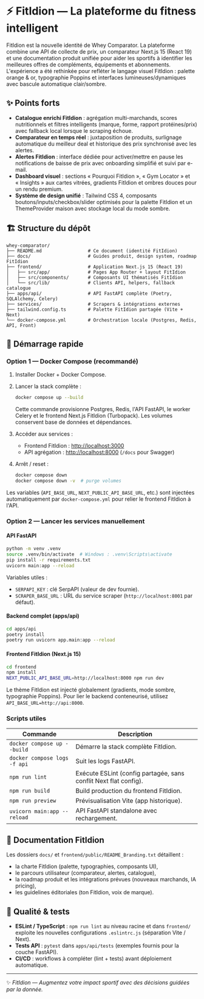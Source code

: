 # ⚡️ FitIdion — La plateforme du fitness intelligent

FitIdion est la nouvelle identité de Whey Comparator. La plateforme combine une API de collecte de prix,
un comparateur Next.js 15 (React 19) et une documentation produit unifiée pour aider les sportifs à
identifier les meilleures offres de compléments, équipements et abonnements. L'expérience a été
rethinkée pour refléter le langage visuel FitIdion : palette orange & or, typographie Poppins et
interfaces lumineuses/dynamiques avec bascule automatique clair/sombre.

## ✨ Points forts

- **Catalogue enrichi FitIdion** : agrégation multi-marchands, scores nutritionnels et filtres intelligents
  (marque, forme, rapport protéines/prix) avec fallback local lorsque le scraping échoue.
- **Comparateur en temps réel** : juxtaposition de produits, surlignage automatique du meilleur deal et
  historique des prix synchronisé avec les alertes.
- **Alertes FitIdion** : interface dédiée pour activer/mettre en pause les notifications de baisse de prix
  avec onboarding simplifié et suivi par e-mail.
- **Dashboard visuel** : sections « Pourquoi FitIdion », « Gym Locator » et « Insights » aux cartes vitrées,
  gradients FitIdion et ombres douces pour un rendu premium.
- **Système de design unifié** : Tailwind CSS 4, composants boutons/inputs/checkbox/slider optimisés pour
  la palette FitIdion et un ThemeProvider maison avec stockage local du mode sombre.

## 🏗️ Structure du dépôt

```
whey-comparator/
├── README.md                 # Ce document (identité FitIdion)
├── docs/                     # Guides produit, design system, roadmap FitIdion
├── frontend/                 # Application Next.js 15 (React 19)
│   ├── src/app/              # Pages App Router + layout FitIdion
│   ├── src/components/       # Composants UI thématisés FitIdion
│   └── src/lib/              # Clients API, helpers, fallback catalogue
├── apps/api/                 # API FastAPI complète (Poetry, SQLAlchemy, Celery)
├── services/                 # Scrapers & intégrations externes
├── tailwind.config.ts        # Palette FitIdion partagée (Vite + Next)
└── docker-compose.yml        # Orchestration locale (Postgres, Redis, API, Front)
```

## 🚀 Démarrage rapide

### Option 1 — Docker Compose (recommandé)

1. Installer Docker + Docker Compose.
2. Lancer la stack complète :

   ```bash
   docker compose up --build
   ```

   Cette commande provisionne Postgres, Redis, l'API FastAPI, le worker Celery et le frontend Next.js
   FitIdion (Turbopack). Les volumes conservent base de données et dépendances.

3. Accéder aux services :
   - Frontend FitIdion : [http://localhost:3000](http://localhost:3000)
   - API agrégation : [http://localhost:8000](http://localhost:8000) (`/docs` pour Swagger)

4. Arrêt / reset :

   ```bash
   docker compose down
   docker compose down -v  # purge volumes
   ```

Les variables (`API_BASE_URL`, `NEXT_PUBLIC_API_BASE_URL`, etc.) sont injectées automatiquement par
`docker-compose.yml` pour relier le frontend FitIdion à l'API.

### Option 2 — Lancer les services manuellement

#### API FastAPI

```bash
python -m venv .venv
source .venv/bin/activate  # Windows : .venv\Scripts\activate
pip install -r requirements.txt
uvicorn main:app --reload
```

Variables utiles :

- `SERPAPI_KEY` : clé SerpAPI (valeur de dev fournie).
- `SCRAPER_BASE_URL` : URL du service scraper (`http://localhost:8001` par défaut).

#### Backend complet (apps/api)

```bash
cd apps/api
poetry install
poetry run uvicorn app.main:app --reload
```

#### Frontend FitIdion (Next.js 15)

```bash
cd frontend
npm install
NEXT_PUBLIC_API_BASE_URL=http://localhost:8000 npm run dev
```

Le thème FitIdion est injecté globalement (gradients, mode sombre, typographie Poppins). Pour lier le
backend conteneurisé, utilisez `API_BASE_URL=http://api:8000`.

### Scripts utiles

| Commande                         | Description                                                    |
|---------------------------------|----------------------------------------------------------------|
| `docker compose up --build`     | Démarre la stack complète FitIdion.                            |
| `docker compose logs -f api`    | Suit les logs FastAPI.                                         |
| `npm run lint`                  | Exécute ESLint (config partagée, sans conflit Next flat config).|
| `npm run build`                 | Build production du frontend FitIdion.                         |
| `npm run preview`               | Prévisualisation Vite (app historique).                        |
| `uvicorn main:app --reload`     | API FastAPI standalone avec rechargement.                      |

## 📘 Documentation FitIdion

Les dossiers `docs/` et `frontend/public/README_Branding.txt` détaillent :

- la charte FitIdion (palette, typographies, composants UI),
- le parcours utilisateur (comparateur, alertes, catalogue),
- la roadmap produit et les intégrations prévues (nouveaux marchands, IA pricing),
- les guidelines éditoriales (ton FitIdion, voix de marque).

## 🧪 Qualité & tests

- **ESLint / TypeScript** : `npm run lint` au niveau racine et dans `frontend/` exploite les nouvelles
  configurations `.eslintrc.js` (séparation Vite / Next).
- **Tests API** : `pytest` dans `apps/api/tests` (exemples fournis pour la couche FastAPI).
- **CI/CD** : workflows à compléter (lint + tests) avant déploiement automatique.

---

✨ *FitIdion — Augmentez votre impact sportif avec des décisions guidées par la donnée.*
